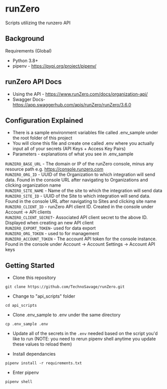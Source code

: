 # runZero
Scripts utilizing the runzero API

## Background

Requirements (Global)

- Python 3.8+
- pipenv - https://pypi.org/project/pipenv/

## runZero API Docs

- Using the API - https://www.runZero.com/docs/organization-api/
- Swagger Docs- https://app.swaggerhub.com/apis/runZero/runZero/3.6.0

## Configuration Explained

- There is a sample environment variables file called .env_sample under the root folder of this project
- You will clone this file and create one called .env where you actually input all of your secrets (API Keys + Access Key Pairs)
- Parameters - explanations of what you see in .env_sample

`RUNZERO_BASE_URL` - The domain or IP of the runZero console, minus any resource path e.g. https://console.runzero.com \
`RUNZERO_ORG_ID` - UUID of the Organization to which integration will send data. Found in the console URL after navigating to Organizations and clicking organization name \
`RUNZERO_SITE_NAME` - Name of the site to which the integration will send data \
`RUNZERO_SITE_ID` - UUID of the Site to which integration will send data. Found in the console URL after navigating to Sites and clicking site name \
`RUNZERO_CLIENT_ID` - runZero API client ID. Created in the console under Account -> API clients \
`RUNZERO_CLIENT_SECRET`- Associated API client secret to the above ID. Displayed when creating an new API client \
`RUNZERO_EXPORT_TOKEN`- used for data export \
`RUNZERO_ORG_TOKEN` - used to for management \
`RUNZERO_ACCOUNT_TOKEN` - The account API token for the console instance. Found in the console under Account -> Account Settings -> Account API keys

## Getting Started

- Clone this repository

```
git clone https://github.com/TechnoSavage/runZero.git
```

- Change to "api_scripts" folder

```
cd api_scripts
```

- Clone .env_sample to .env under the same directory

```
cp .env_sample .env
```

- Update all of the secrets in the `.env` needed based on the script you'd like to run (NOTE: you need to rerun pipenv shell anytime you update these values to reload them)

- Install dependancies

```
pipenv install -r requirements.txt
```

- Enter pipenv

```
pipenv shell
```
